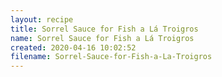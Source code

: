 ```yaml
---
layout: recipe
title: Sorrel Sauce for Fish a Lá Troigros
name: Sorrel Sauce for Fish a Lá Troigros
created: 2020-04-16 10:02:52
filename: Sorrel-Sauce-for-Fish-a-La-Troigros
---
```

